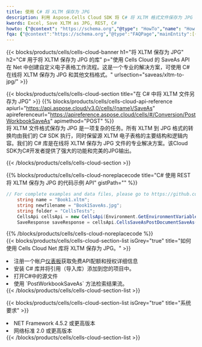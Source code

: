 ```yaml
---
title: 使用 C# 将 XLTM 保存为 JPG
description: 利用 Aspose.Cells Cloud SDK 将 C# 将 XLTM 格式文件保存为 JPG 格式文件。
kwords: Excel, Save XLTM as JPG, REST, C#
howto: {"@context": "https://schema.org","@type": "HowTo","name": "How to save XLTM as JPG using the Cells Cloud Net library.","description": "How to save XLTM as JPG using the Cells Cloud Net library.","image": {"@type": "ImageObject"},"url": "/net/saveas/xltm-to-jpg/","step": [{ "@type": "HowToStep","name": "How to save XLTM as JPG using the Cells Cloud Net library. step 1", "image": {"@type": "ImageObject",},"url": "/net/saveas/xltm-to-jpg/","text": "Register an account at <a href='https://dashboard.aspose.cloud/'>Dashboard</a> to get free API quota & authorization details",},{ "@type": "HowToStep","name": "How to save XLTM as JPG using the Cells Cloud Net library. step 1", "image": {"@type": "ImageObject",},"url": "/net/saveas/xltm-to-jpg/","text": "Install C# library and add the reference (import the library) to your project.",},{ "@type": "HowToStep","name": "How to save XLTM as JPG using the Cells Cloud Net library. step 1", "image": {"@type": "ImageObject",},"url": "/net/saveas/xltm-to-jpg/","text": "Open the source file in C#",},{ "@type": "HowToStep","name": "How to save XLTM as JPG using the Cells Cloud Net library. step 1", "image": {"@type": "ImageObject",},"url": "/net/saveas/xltm-to-jpg/","text": "Use the `PostWorkbookSaveAs` method to retrieve the resulting stream.",}, ],"supply": {"@type": "HowToSupply","name": "document"},"tool": [{"@type": "HowToTool","name": "Visual Studio, Visual Studio Code, Rider"},{"@type": "HowToTool","name": "Aspose Cells"}],"totalTime": "PT6M"}
fqa: {"@context":"https://schema.org","@type":"FAQPage","mainEntity":[{"@type":"Question","name":"Why save file as other formats file in C# using REST API?","acceptedAnswer":{"@type":"Answer","text":"Documents are encoded in many ways, and some files may be incompatible with the software you use. To open and read such files, just save them as appropriate file formats.<br/><ol><li>Install .NET SDK and add the reference (import the library) to your project.</li><li>Open the source file in C# using REST API.</li><li>Call the PostWorkbookSaveAsRequest() method, passing an output filename with required extension.</li><li>Get the result of save as a separate file.</li></ol>"}},{"@type":"Question","name":"What file formats can I save as with your C# library?","acceptedAnswer":{"@type":"Answer","text":"We support a variety of file formats for conversion using .NET library, including XLSX, Excel, xls , PDF, CSV, HTML, Markdown, XML, PNG, JPG, TIFF, Json, TXT and many more."}},{"@type":"Question","name":"What is the maximum allowed file size for conversion using this .NET library?","acceptedAnswer":{"@type":"Answer","text":"There are no file size limits for format conversions using .NET library."}}]}
---
```

{{< blocks/products/cells/cells-cloud-banner h1="将 XLTM 保存为 JPG" h2="C# 用于将 XLTM 保存为 JPG 的库" p="使用 Cells Cloud 的 SaveAs API 在 Net 中创建自定义电子表格工作流程。这是一个专业的解决方案，可使用 C# 在线将 XLTM 保存为 JPG 和其他文档格式。" urlsection="saveas/xltm-to-jpg/" >}}

{{< blocks/products/cells/cells-cloud-section title="在 C# 中将 XLTM 文件另存为 JPG" >}}
{{% blocks/products/cells/cells-cloud-api-reference apiurl="https://api.aspose.cloud/v3.0/cells/{name}/SaveAs" apireferenceurl="https://apireference.aspose.cloud/cells/#/Conversion/PostWorkbookSaveAs" apimethod="POST" %}}
<br/>
将 XLTM 文件格式保存为 JPG 是一项复杂的任务。所有 XLTM 到 JPG 格式的转换均由我们的 C# SDK 执行，同时保留源 XLTM 电子表格的主要结构和逻辑内容。我们的 C# 库是在线将 XLTM 保存为 JPG 文件的专业解决方案。该Cloud SDK为C#开发者提供了强大的功能和完美的JPG输出。

{{< /blocks/products/cells/cells-cloud-section >}}

{{% blocks/products/cells/cells-cloud-noreplacecode title="C# 使用 REST 将 XLTM 保存为 JPG 的代码示例 API" gistPath="" %}}
  
```cs
// For complete examples and data files, please go to https://github.com/aspose-cells-cloud/aspose-cells-cloud-dotnet/
    string name = "Book1.xltm";
    string newfilename = "Book1SaveAs.jpg";
    string folder = "CellsTests";
    CellsApi cellsApi = new CellsApi(Environment.GetEnvironmentVariable("ProductClientId"), Environment.GetEnvironmentVariable("ProductClientSecret"));
    SaveResponse saveResponse = cellsApi.CellsSaveAsPostDocumentSaveAs(name, null, newfilename, null,null,folder);
```
  
{{% /blocks/products/cells/cells-cloud-noreplacecode %}}
<br/>
{{< blocks/products/cells/cells-cloud-section-list isGrey="true" title="如何使用 Cells Cloud Net 库将 XLTM 保存为 JPG。" >}}
<li>注册一个帐户<a href="https://dashboard.aspose.cloud/">仪表板</a>获取免费API配额和授权详细信息</li>
<li>安装 C# 库并将引用（导入库）添加到您的项目中。</li>
<li>打开C#中的源文件</li>
<li>使用 `PostWorkbookSaveAs` 方法检索结果流。</li>
{{< /blocks/products/cells/cells-cloud-section-list >}}

{{< blocks/products/cells/cells-cloud-section-list isGrey="true" title="系统要求" >}}
<li>NET Framework 4.5.2 或更高版本</li>
<li>网络标准 2.0 或更高版本</li>
{{< /blocks/products/cells/cells-cloud-section-list >}}
